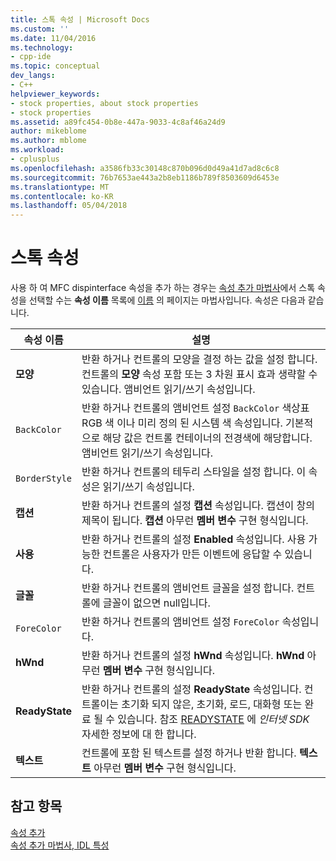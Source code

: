 ```yaml
---
title: 스톡 속성 | Microsoft Docs
ms.custom: ''
ms.date: 11/04/2016
ms.technology:
- cpp-ide
ms.topic: conceptual
dev_langs:
- C++
helpviewer_keywords:
- stock properties, about stock properties
- stock properties
ms.assetid: a89fc454-0b8e-447a-9033-4c8af46a24d9
author: mikeblome
ms.author: mblome
ms.workload:
- cplusplus
ms.openlocfilehash: a3586fb33c30148c870b096d0d49a41d7ad8c6c8
ms.sourcegitcommit: 76b7653ae443a2b8eb1186b789f8503609d6453e
ms.translationtype: MT
ms.contentlocale: ko-KR
ms.lasthandoff: 05/04/2018
---
```

# <a name="stock-properties"></a>스톡 속성
사용 하 여 MFC dispinterface 속성을 추가 하는 경우는 [속성 추가 마법사](../ide/idl-attributes-add-property-wizard.md)에서 스톡 속성을 선택할 수는 **속성 이름** 목록에 [이름](../ide/names-add-property-wizard.md) 의 페이지는 마법사입니다. 속성은 다음과 같습니다.  
  
|속성 이름|설명|  
|-------------------|-----------------|  
|**모양**|반환 하거나 컨트롤의 모양을 결정 하는 값을 설정 합니다. 컨트롤의 **모양** 속성 포함 또는 3 차원 표시 효과 생략할 수 있습니다. 앰비언트 읽기/쓰기 속성입니다.|  
|`BackColor`|반환 하거나 컨트롤의 앰비언트 설정 `BackColor` 색상표 RGB 색 이나 미리 정의 된 시스템 색 속성입니다. 기본적으로 해당 값은 컨트롤 컨테이너의 전경색에 해당합니다. 앰비언트 읽기/쓰기 속성입니다.|  
|`BorderStyle`|반환 하거나 컨트롤의 테두리 스타일을 설정 합니다. 이 속성은 읽기/쓰기 속성입니다.|  
|**캡션**|반환 하거나 컨트롤의 설정 **캡션** 속성입니다. 캡션이 창의 제목이 됩니다. **캡션** 아무런 **멤버 변수** 구현 형식입니다.|  
|**사용**|반환 하거나 컨트롤의 설정 **Enabled** 속성입니다. 사용 가능한 컨트롤은 사용자가 만든 이벤트에 응답할 수 있습니다.|  
|**글꼴**|반환 하거나 컨트롤의 앰비언트 글꼴을 설정 합니다. 컨트롤에 글꼴이 없으면 null입니다.|  
|`ForeColor`|반환 하거나 컨트롤의 앰비언트 설정 `ForeColor` 속성입니다.|  
|**hWnd**|반환 하거나 컨트롤의 설정 **hWnd** 속성입니다. **hWnd** 아무런 **멤버 변수** 구현 형식입니다.|  
|**ReadyState**|반환 하거나 컨트롤의 설정 **ReadyState** 속성입니다. 컨트롤이는 초기화 되지 않은, 초기화, 로드, 대화형 또는 완료 될 수 있습니다. 참조 [READYSTATE](https://msdn.microsoft.com/en-us/library/aa768362.aspx) 에 *인터넷 SDK* 자세한 정보에 대 한 합니다.|  
|**텍스트**|컨트롤에 포함 된 텍스트를 설정 하거나 반환 합니다. **텍스트** 아무런 **멤버 변수** 구현 형식입니다.|  
  
## <a name="see-also"></a>참고 항목  
 [속성 추가](../ide/adding-a-property-visual-cpp.md)   
 [속성 추가 마법사, IDL 특성](../ide/idl-attributes-add-property-wizard.md)